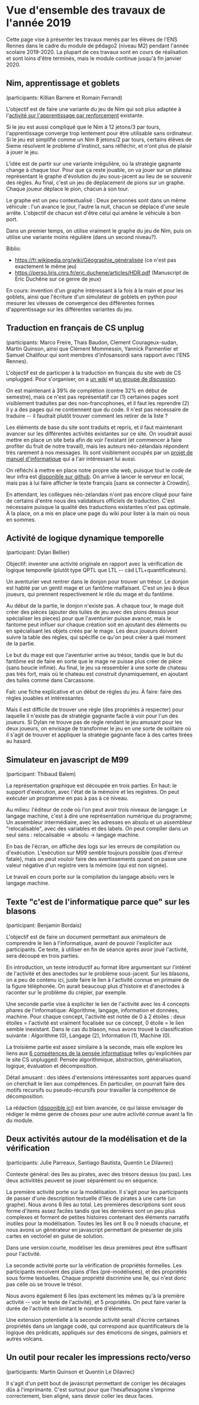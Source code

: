 # Vue d'ensemble des travaux de l'année 2019

Cette page vise à présenter les travaux menés par les élèves de l'ENS Rennes
dans le cadre du module de pédago2 (niveau M2) pendant l'année scolaire
2019-2020. La plupart de ces travaux sont en cours de réalisation et sont loins
d'être terminés, mais le module continue jusqu'à fin janvier 2020.

## Nim, apprentissage et goblets

(participants: Killian Barrere et Romain Ferrand)

L'objectif est de faire une variante du jeu de Nim qui soit plus adaptée à
l'[activité sur l'apprentissage par
renforcement](https://projet.liris.cnrs.fr/lirismed/index.php?id=la-machine-qui-apprend-a-jouer-toute-seule)
existante.
  
Si le jeu est aussi compliqué que le Nim à 12 jetons/3 par tours,
l'apprentissage converge trop lentement pour être utilisable sans ordinateur. Si
le jeu est simplifié comme un Nim 8 jetons/2 par tours, certains élèves de 5ieme
résolvent le probleme d'instinct, sans réfléchir, et n'ont plus de plaisir à
jouer le jeu.
  
L'idée est de partir sur une variante irrégulière, où la stratégie gagnante
change à chaque tour. Pour que ça reste jouable, on va jouer sur un plateau
représentant le graphe d'évolution du jeu sous-jacent au lieu de se souvenir des
règles. Au final, c'est un jeu de déplacement de pions sur un graphe. Chaque
joueur déplace le pion, chacun à son tour.

Le graphe est un peu contextualisé : Deux personnes sont dans un même véhicule :
l'un avance le jour, l'autre la nuit, chacun se déplace d'une seule arrête.
L'objectif de chacun est d'être celui qui amène le véhicule à bon port.

Dans un premier temps, on utilise vraiment le graphe du jeu de Nim, puis on
utilise une variante moins régulière (dans un second niveau?).

Biblio:
 - https://fr.wikipedia.org/wiki/Géographie_généralisée (ce n'est pas exactement le même jeu)
 - https://perso.liris.cnrs.fr/eric.duchene/articles/HDR.pdf (Manuscript de Eric Duchêne sur ce genre de jeux)
 
En cours: invention d'un graphe intéressant à la fois à la main et pour les
goblets, ainsi que l'écriture d'un simulateur de goblets en python pour mesurer
les vitesses de convergence des différentes formes d'apprentissage sur les
différentes variantes du jeu.


## Traduction en français de CS unplug

(participants: Marco Freire, Thais Baudon, Clement Courageux-sudan, Martin
 Quinson, ainsi que Clément Mommessin, Yannick Parmentier et Samuel Chalifour
 qui sont membres d'infosansordi sans rapport avec l'ENS Rennes).
 
L'objectif est de participer à la traduction en français du site web de CS
unplugged. Pour s'organiser, on a [un wiki](https://translate-csunplugged.frama.wiki/start) 
et [un groupe de discussion](https://framateam.org/signup_user_complete/?id=s5fwenbchirmpf5iwdop19z3pr).

On est maintenant à 39% de complétion (contre 32% en début de semestre), mais ce
n'est pas représentatif car (1) certaines pages sont visiblement traduites par
des non-francophones, et il faut les reprendre (2) il y a des pages qui ne
contiennent que du code. Il n'est pas nécessaire de traduire -- il faudrait
plutôt trouver comment les retirer de la liste ? 

Les éléments de base du site sont traduits et repris, et il faut maintenant
avancer sur les différentes activités existantes sur ce site. On voudrait aussi
mettre en place un site beta afin de voir l'existant (et commencer à faire
profiter du fruit de notre travail), mais les auteurs néo-zélandais répondent
très rarement à nos messages. Ils sont visiblement occupés par un [projet de
manuel d'informatique](https://csfieldguide.org.nz/en/) qui a l'air intéressant
lui aussi. 

On réfléchi à mettre en place notre propre site web, puisque tout le code de
leur infra est [disponible sur github](https://github.com/uccser/cs-unplugged/).
On arrive à lancer le serveur en local, mais pas à lui faire afficher le texte
français [sans se connecter à Crowdin].
    
En attendant, les collègues néo-zélandais n'ont pas encore cliqué pour faire de
certains d'entre nous des validateurs officiels de traduction. C'est nécessaire
puisque la qualité des traductions existantes n'est pas optimale. À la place, on
a mis en place une page du wiki pour lister à la main où nous en sommes.
    
## Activité de logique dynamique temporelle

(participant: Dylan Bellier)

Objectif: inventer une activité originale en rapport avec la vérification de
logique temporelle (plutôt type QPTL que LTL -- càd LTL+quantificateurs).

Un aventurier veut rentrer dans le donjon pour trouver un trésor. Le donjon est
habité par un gentil mage et un fantôme malfaisant. C'est un jeu à deux joueurs,
qui prennent respectivement le rôle du mage et du fantôme.

Au début de la partie, le donjon n'existe pas. A chaque tour, le mage doit créer
des pièces (ajouter des tuiles de jeu avec des pions dessus pour spécialiser les
pieces) pour que l'aventurier puisse avancer, mais le fantome peut influer sur
chaque création soit en ajoutant des éléments ou en spécialisant les objets
créés par le mage. Les deux joueurs doivent suivre la table des règles, qui
spécifie ce qu'on peut créer à quel moment de la partie.

Le but du mage est que l'aventurier arrive au trésor, tandis que le but du
fantôme est de faire en sorte que le mage ne puisse plus créer de pièce (sans
boucle infinie). Au final, le jeu va ressembler à une sorte de chateau pas très
fort, mais où le chateau est construit dynamiquement, en ajoutant des tuiles
comme dans Carcassone.

Fait: une fiche explicative et un début de règles du jeu.
À faire: faire des règles jouables et intéressantes

Mais il est difficile de trouver une règle (des propriétés à respecter) pour
laquelle il n'existe pas de stratégie gagnante facile à voir pour l'un des
joueurs. Si Dylan ne trouve pas de règle rendant le jeu amusant pour les deux
joueurs, on envisage de transformer le jeu en une sorte de solitaire où il
s'agit de trouver et appliquer la stratégie gagnante face à des cartes tirées au
hasard.

## Simulateur en javascript de M99

(participant: Thibaud Balem)

La représentation graphique est découpée en trois parties. En haut: le support
d'exécution, avec l'état de la mémoire et les registres. On peut exécuter un
programme en pas à pas à ce niveau. 

Au milieu: l'éditeur de code où l'on peut avoir trois niveaux de langage: Le
langage machine, c'est à dire une représentation numérique du programme; Un
assembleur intermédiaire, avec les adresses en absolu et un assembleur
"relocalisable", avec des variables et des labels. On peut compiler dans un seul
sens : relocalisable -> absolu -> langage machine.

En bas de l'écran, on affiche des logs sur les erreurs de compilation ou
d'exécution. L'exécution sur M99 semble toujours possible (pas d'erreur fatale),
mais on peut vouloir faire des avertissements quand on passe une valeur négative
d'un registre vers la mémoire (qui est non signée).

Le travail en cours porte sur la compilation du langage absolu vers le langage machine.
  
## Texte "c'est de l'informatique parce que" sur les blasons

(participant: Benjamin Bordais)

L'objectif est de faire un document permettant aux animateurs de comprendre le
lien à l'informatique, avant de pouvoir l'expliciter aux participants. Ce texte,
à utiliser en fin de séance après avoir joué l'activité, sera découpé en trois
parties.

En introduction, un texte introductif au format libre argumentant sur l'intéret
de l'activité et des anectodes sur le problème sous-jacent. Sur les blasons, on
a peu de contenu ici, juste faire le lien à l'activité connue en primaire de la
figure téléphonée. On aurait beaucoup plus d'histoire et d'anectodes à raconter
sur le problème du crépier, par exemple.

Une seconde partie vise à expliciter le lien de l'activité avec les 4 concepts
phares de l'informatique: Algorithme, langage, information et données, machine.
Pour chaque concept, l'activité est notée de 0 à 2 étoiles : deux étoiles =
l'activité est vraiment focalisée sur ce concept, 0 étoile = le lien semble
inexistant. Dans le cas du blason, nous avons trouvé la classification
suivante : Algorithme (0), Langage (2), Information (1), Machine (0).

La troisième partie est assez similaire à la seconde, mais elle explore les
liens aux [6 compétences de la pensée informatique](https://csunplugged.org/en/computational-thinking/) 
telles qu'explicitées par le site CS unplugged: Pensée algorithmique, abstraction,
généralisation, logique, évaluation et décomposition.

Détail amusant : des idées d'extensions intéressantes sont apparues quand on
cherchait le lien aux compétences. En particulier, on pourrait faire des motifs
recursifs ou pseudo-récursifs pour travailler la compétence de décomposition.

La rédaction ([disponible ici](2019-cest-de-linfo/Blasons.md)) est
bien avancée, ce qui laisse envisager de rédiger le même genre de
choses pour une autre activité connue avant la fin du module.

## Deux activités autour de la modélisation et de la vérification

(participants: Julie Parreaux, Santiago Bautista, Quentin Le Dilavrec)

Contexte général: des îles au pirates, avec des trésors dessus (ou pas). Les
deux activitités peuvent se jouer séparément ou en séquence.

La première activité porte sur la modélisation. Il s'agit pour les participants
de passer d'une description textuelle d'îles de pirates à une carte (un graphe).
Nous avons 6 îles au total. Les premières descriptions sont sous forme d'items
assez faciles tandis que les dernières sont un peu plus complexes et forment de
petites histoires contenant des éléments narratifs inutiles pour la
modélisation. Toutes les îles ont 8 ou 9 noeuds chacune, et nous avons un
générateur en javascript permettant de présenter de jolis cartes en vectoriel en
guise de solution.

Dans une version courte, modéliser les deux premières peut être suffisant pour
l'activité.


La seconde activité porte sur la vérification de propriétés formelles. Les
participants recoivent des plans d'îles (pré-modélisées), et des propriétés sous
forme textuelles. Chaque propriété discrimine une île, qui n'est donc pas celle
où se trouve le trésor. 

Nous avons également 6 îles (pas exctement les mêmes qu'à la première activité
-- voir le texte de l'activité), et 5 propriétés. On peut faire varier la durée
de l'activité en limitant le nombre d'éléments.

Une extension potentielle à la seconde activité serait d'écrire certaines
propriétés dans un langage codé, qui correspond aux quantificateurs de la
logique des prédicats, appliqués sur des émoticons de singes, palmiers et autres
volcans.
 
## Un outil pour recaler les impressions recto/verso

(participants: Martin Quinson et Quentin Le Dilavrec)

Il s'agit d'un petit bout de javascript permettant de corriger les décalages dûs
à l'imprimante. C'est surtout pour que l'hexaflexagone s'imprime correctement,
bien aligné, sans devoir coller les deux faces.
